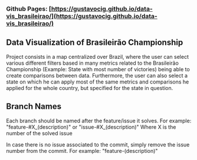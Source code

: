 ### Github Pages: [https://gustavocig.github.io/data-vis_brasileirao/](https://gustavocig.github.io/data-vis_brasileirao/)

## Data Visualization of Brasileirão Championship

Project consists in a map centralized over Brazil, where the user can select
various different filters based in many metrics related to the Brasileirão Championship
(Example: State with most number of victories) being able to create comparisons
between data. Furthermore, the user can also select a state on which
he can apply most of the same metrics and comparisons he applied for the whole country,
but specified for the state in question.


## Branch Names

Each branch should be named after the feature/issue it solves.
For example: 
"feature-#X_(description)" or "issue-#X_(description)"
Where X is the number of the solved issue

In case there is no issue associated to the commit, simply remove the issue number from the commit.
For example: 
"feature-(description)"
